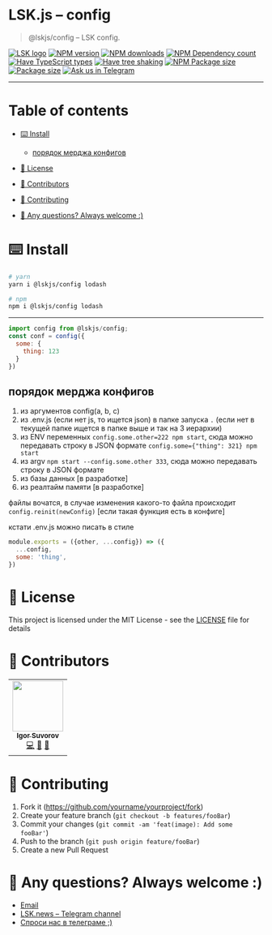 # LSK.js – config

> @lskjs/config – LSK config.

[![LSK logo](https://badgen.net/badge/icon/MADE%20BY%20LSK?icon=zeit\&label\&color=red\&labelColor=red)](https://github.com/lskjs)
[![NPM version](https://badgen.net/npm/v/@lskjs/config)](https://www.npmjs.com/package/@lskjs/config)
[![NPM downloads](https://badgen.net/npm/dt/@lskjs/config)](https://www.npmjs.com/package/@lskjs/config)
[![NPM Dependency count](https://badgen.net/bundlephobia/dependency-count/@lskjs/config)](https://bundlephobia.com/result?p=@lskjs/config)
[![Have TypeScript types](https://badgen.net/npm/types/@lskjs/config)](https://www.npmjs.com/package/@lskjs/config)
[![Have tree shaking](https://badgen.net/bundlephobia/tree-shaking/@lskjs/config)](https://bundlephobia.com/result?p=@lskjs/config)
[![NPM Package size](https://badgen.net/bundlephobia/minzip/@lskjs/config)](https://bundlephobia.com/result?p=@lskjs/config)
[![Package size](https://badgen.net//github/license/lskjs/lskjs)](https://github.com/lskjs/lskjs/blob/master/LICENSE)
[![Ask us in Telegram](https://img.shields.io/badge/Ask%20us%20in-Telegram-brightblue.svg)](https://t.me/lskjschat)

<!-- template file="scripts/templates/preview.md" start -->

<!-- template end -->

***

<!-- # 📒 Table of contents  -->

# Table of contents

*   [⌨️ Install](#️-install)

    *   [порядок мерджа конфигов](#порядок-мерджа-конфигов)

*   [📖 License](#-license)

*   [👥 Contributors](#-contributors)

*   [👏 Contributing](#-contributing)

*   [📮 Any questions? Always welcome :)](#-any-questions-always-welcome-)

# ⌨️ Install

```sh
# yarn
yarn i @lskjs/config lodash

# npm
npm i @lskjs/config lodash
```

***

```js
import config from @lskjs/config;
const conf = config({
  some: {
    thing: 123
  }
})

```

## порядок мерджа конфигов

1.  из аргументов config(a, b, c)
2.  из .env.js (если нет js, то ищется json) в папке запуска `.` (если нет в текущей папке ищется в папке выше и так на 3 иерархии)
3.  из ENV переменных `config.some.other=222 npm start`, сюда можно передавать строку в JSON формате `config.some={"thing": 321} npm start`
4.  из argv `npm start --config.some.other 333`, сюда можно передавать строку в JSON формате
5.  из базы данных \[в разработке]
6.  из реалтайм памяти \[в разработке]

файлы вочатся, в случае изменения какого-то файла происходит `config.reinit(newConfig)`  \[если такая функция есть в конфиге]

кстати .env.js можно писать в стиле

```js
module.exports = ({other, ...config}) => ({
  ...config,
  some: 'thing',
})
```

# 📖 License

This project is licensed under the MIT License - see the [LICENSE](LICENSE) file for details

# 👥 Contributors

<!-- ALL-CONTRIBUTORS-LIST:START - Do not remove or modify this section -->

<!-- prettier-ignore-start -->

<!-- markdownlint-disable -->

<table>
  <tr>
    <td align="center"><a href="https://isuvorov.com"><img src="https://avatars2.githubusercontent.com/u/1056977?v=4?s=100" width="100px;" alt=""/><br /><sub><b>Igor Suvorov</b></sub></a><br /><a href="lskjs/lskjs///commits?author=isuvorov" title="Code">💻</a> <a href="#design-isuvorov" title="Design">🎨</a> <a href="#ideas-isuvorov" title="Ideas, Planning, & Feedback">🤔</a></td>
  </tr>
</table>
<!-- markdownlint-restore -->
<!-- prettier-ignore-end -->
<!-- ALL-CONTRIBUTORS-LIST:END -->

# 👏 Contributing

1.  Fork it (<https://github.com/yourname/yourproject/fork>)
2.  Create your feature branch (`git checkout -b features/fooBar`)
3.  Commit your changes (`git commit -am 'feat(image): Add some fooBar'`)
4.  Push to the branch (`git push origin feature/fooBar`)
5.  Create a new Pull Request

# 📮 Any questions? Always welcome :)

*   [Email](mailto:hi@isuvorov.com)
*   [LSK.news – Telegram channel](https://t.me/lskjs)
*   [Спроси нас в телеграме ;)](https://t.me/lskjschat)
